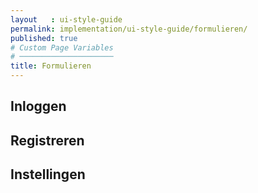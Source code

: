 ```yaml
---
layout   : ui-style-guide
permalink: implementation/ui-style-guide/formulieren/
published: true
# Custom Page Variables
# ─────────────────────
title: Formulieren
---
```


<h2>Inloggen</h2>

<form>

</form>

<h2>Registreren</h2>

<form></form>

<h2>Instellingen</h2>

<form></form>


